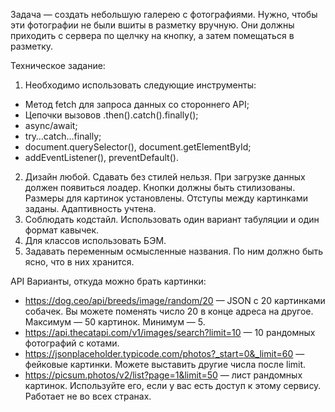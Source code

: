 Задача — создать небольшую галерею с фотографиями. Нужно, чтобы эти фотографии не были вшиты в разметку вручную. Они должны приходить с сервера по щелчку на кнопку, а затем помещаться в разметку.

Техническое задание:
1. Необходимо использовать следующие инструменты:
  - Метод fetch для запроса данных со стороннего API;
  - Цепочки вызовов .then().catch().finally();
  - async/await;
  - try…catch…finally;
  - document.querySelector(), document.getElementById;
  - addEventListener(), preventDefault().
2. Дизайн любой. Сдавать без стилей нельзя. При загрузке данных должен появиться лоадер. Кнопки должны быть стилизованы. Размеры для картинок установлены. Отступы между картинками заданы. Адаптивность учтена.
3. Соблюдать кодстайл. Использовать один вариант табуляции и один формат кавычек.
4. Для классов использовать БЭМ.
5. Задавать переменным осмысленные названия. По ним должно быть ясно, что в них хранится.

API
Варианты, откуда можно брать картинки:

- https://dog.ceo/api/breeds/image/random/20 — JSON с 20 картинками собачек. Вы можете поменять число 20 в конце адреса на другое. Максимум — 50 картинок. Минимум — 5.
- https://api.thecatapi.com/v1/images/search?limit=10 — 10 рандомных фотографий с котами.
- https://jsonplaceholder.typicode.com/photos?_start=0&_limit=60 — фейковые картинки. Можете выставить другие числа после limit.
- https://picsum.photos/v2/list?page=1&limit=50 — лист рандомных картинок. Используйте его, если у вас есть доступ к этому сервису. Работает не во всех странах.
